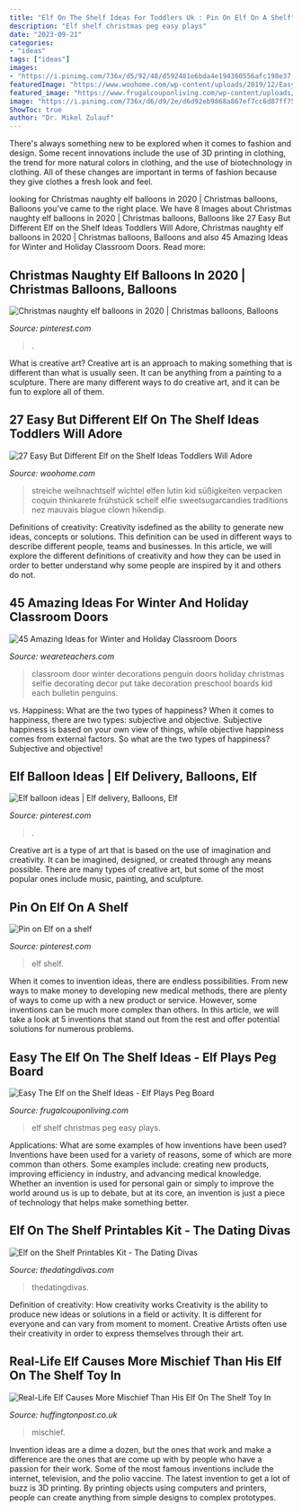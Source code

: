 ```yaml
---
title: "Elf On The Shelf Ideas For Toddlers Uk : Pin On Elf On A Shelf"
description: "Elf shelf christmas peg easy plays"
date: "2023-09-21"
categories:
- "ideas"
tags: ["ideas"]
images:
- "https://i.pinimg.com/736x/d5/92/48/d592481e6bda4e194360556afc198e37.jpg"
featuredImage: "https://www.woohome.com/wp-content/uploads/2019/12/Easy-Elf-On-The-Shelf-Ideas-25.jpg"
featured_image: "https://www.frugalcouponliving.com/wp-content/uploads/2014/10/Elf-On-The-Shelf-Ideas-Frugal-Coupon-Living-peg-board.jpg"
image: "https://i.pinimg.com/736x/d6/d9/2e/d6d92eb9868a867ef7cc6d87ff758694.jpg"
ShowToc: true
author: "Dr. Mikel Zulauf"
---
```



There's always something new to be explored when it comes to fashion and design. Some recent innovations include the use of 3D printing in clothing, the trend for more natural colors in clothing, and the use of biotechnology in clothing. All of these changes are important in terms of fashion because they give clothes a fresh look and feel.

	

		
looking for Christmas naughty elf balloons in 2020 | Christmas balloons, Balloons you've came to the right place. We have 8 Images about Christmas naughty elf balloons in 2020 | Christmas balloons, Balloons like 27 Easy But Different Elf on the Shelf Ideas Toddlers Will Adore, Christmas naughty elf balloons in 2020 | Christmas balloons, Balloons and also 45 Amazing Ideas for Winter and Holiday Classroom Doors. Read more:
		
    
## Christmas Naughty Elf Balloons In 2020 | Christmas Balloons, Balloons

<img loading=lazy src="https://i.pinimg.com/736x/6e/4c/28/6e4c28bc67bddb6b6335a399bd650c4d.jpg" onerror="this.onerror=null;this.src='https://tse4.mm.bing.net/th?id=OIP.IEFm2gXj6N087vItdoQr7AHaFi&amp;pid=15.1';" alt="Christmas naughty elf balloons in 2020 | Christmas balloons, Balloons">

_Source: pinterest.com_

>. 

	

What is creative art?
Creative art is an approach to making something that is different than what is usually seen. It can be anything from a painting to a sculpture. There are many different ways to do creative art, and it can be fun to explore all of them.

    
## 27 Easy But Different Elf On The Shelf Ideas Toddlers Will Adore

<img loading=lazy src="https://www.woohome.com/wp-content/uploads/2019/12/Easy-Elf-On-The-Shelf-Ideas-25.jpg" onerror="this.onerror=null;this.src='https://tse2.mm.bing.net/th?id=OIP.MeZ2X7JpLrArsZMclZpG2gHaJ4&amp;pid=15.1';" alt="27 Easy But Different Elf on the Shelf Ideas Toddlers Will Adore">

_Source: woohome.com_

>streiche weihnachtself wichtel elfen lutin kid süßigkeiten verpacken coquin thinkarete frühstück schelf elfie sweetsugarcandies traditions nez mauvais blague clown hikendip. 

	

Definitions of creativity:
Creativity isdefined as the ability to generate new ideas, concepts or solutions. This definition can be used in different ways to describe different people, teams and businesses. In this article, we will explore the different definitions of creativity and how they can be used in order to better understand why some people are inspired by it and others do not.

    
## 45 Amazing Ideas For Winter And Holiday Classroom Doors

<img loading=lazy src="https://s18670.pcdn.co/wp-content/uploads/641e0883fdb13c7946aad74a96b0e19b.jpg" onerror="this.onerror=null;this.src='https://tse2.mm.bing.net/th?id=OIP.NH_CA0nd6kTZTcdsju6tXAHaJ3&amp;pid=15.1';" alt="45 Amazing Ideas for Winter and Holiday Classroom Doors">

_Source: weareteachers.com_

>classroom door winter decorations penguin doors holiday christmas selfie decorating decor put take decoration preschool boards kid each bulletin penguins. 

	

vs. Happiness: What are the two types of happiness?
When it comes to happiness, there are two types: subjective and objective. Subjective happiness is based on your own view of things, while objective happiness comes from external factors. So what are the two types of happiness? Subjective and objective!

    
## Elf Balloon Ideas | Elf Delivery, Balloons, Elf

<img loading=lazy src="https://i.pinimg.com/736x/d6/d9/2e/d6d92eb9868a867ef7cc6d87ff758694.jpg" onerror="this.onerror=null;this.src='https://tse4.mm.bing.net/th?id=OIP.zTn1AfL5tn_zqgxiVOvW8AHaHa&amp;pid=15.1';" alt="Elf balloon ideas | Elf delivery, Balloons, Elf">

_Source: pinterest.com_

>. 

	

Creative art is a type of art that is based on the use of imagination and creativity. It can be imagined, designed, or created through any means possible. There are many types of creative art, but some of the most popular ones include music, painting, and sculpture.

    
## Pin On Elf On A Shelf

<img loading=lazy src="https://i.pinimg.com/736x/d5/92/48/d592481e6bda4e194360556afc198e37.jpg" onerror="this.onerror=null;this.src='https://tse3.mm.bing.net/th?id=OIP.mBBYRsEBHENLAsceiYLzcAHaLH&amp;pid=15.1';" alt="Pin on Elf on a shelf">

_Source: pinterest.com_

>elf shelf. 

	

When it comes to invention ideas, there are endless possibilities. From new ways to make money to developing new medical methods, there are plenty of ways to come up with a new product or service. However, some inventions can be much more complex than others. In this article, we will take a look at 5 inventions that stand out from the rest and offer potential solutions for numerous problems.

    
## Easy The Elf On The Shelf Ideas - Elf Plays Peg Board

<img loading=lazy src="https://www.frugalcouponliving.com/wp-content/uploads/2014/10/Elf-On-The-Shelf-Ideas-Frugal-Coupon-Living-peg-board.jpg" onerror="this.onerror=null;this.src='https://tse1.mm.bing.net/th?id=OIP.iUcphiLpCS3le5dgv-cyVwHaJ4&amp;pid=15.1';" alt="Easy The Elf on the Shelf Ideas - Elf Plays Peg Board">

_Source: frugalcouponliving.com_

>elf shelf christmas peg easy plays. 

	

Applications: What are some examples of how inventions have been used?
Inventions have been used for a variety of reasons, some of which are more common than others. Some examples include: creating new products, improving efficiency in industry, and advancing medical knowledge. Whether an invention is used for personal gain or simply to improve the world around us is up to debate, but at its core, an invention is just a piece of technology that helps make something better.

    
## Elf On The Shelf Printables Kit - The Dating Divas

<img loading=lazy src="http://www.thedatingdivas.com/wp-content/uploads/2017/08/Elf-on-the-Shelf-Printables.jpg" onerror="this.onerror=null;this.src='https://tse3.mm.bing.net/th?id=OIP.E1nCmzZjADEp3P5Z7UsVnQHaHa&amp;pid=15.1';" alt="Elf on the Shelf Printables Kit - The Dating Divas">

_Source: thedatingdivas.com_

>thedatingdivas. 

	

Definition of creativity: How creativity works
Creativity is the ability to produce new ideas or solutions in a field or activity. It is different for everyone and can vary from moment to moment. Creative Artists often use their creativity in order to express themselves through their art.

    
## Real-Life Elf Causes More Mischief Than His Elf On The Shelf Toy In

<img loading=lazy src="https://img.huffingtonpost.com/asset/5a3b7c811600004700c51380.png?cache=dOhOWJfczS&amp;ops=1778_1000" onerror="this.onerror=null;this.src='https://tse2.mm.bing.net/th?id=OIP.Ep9wD5RSM3Bg_fTiuFi-7QHaEJ&amp;pid=15.1';" alt="Real-Life Elf Causes More Mischief Than His Elf On The Shelf Toy In">

_Source: huffingtonpost.co.uk_

>mischief. 

	

Invention ideas are a dime a dozen, but the ones that work and make a difference are the ones that are come up with by people who have a passion for their work. Some of the most famous inventions include the internet, television, and the polio vaccine. The latest invention to get a lot of buzz is 3D printing. By printing objects using computers and printers, people can create anything from simple designs to complex prototypes.

